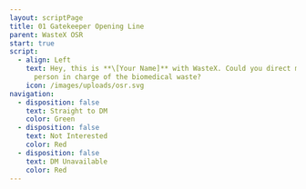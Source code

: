 ```yaml
---
layout: scriptPage
title: 01 Gatekeeper Opening Line
parent: WasteX OSR
start: true
script:
  - align: Left
    text: Hey, this is **\[Your Name]** with WasteX. Could you direct me to the
      person in charge of the biomedical waste?
    icon: /images/uploads/osr.svg
navigation:
  - disposition: false
    text: Straight to DM
    color: Green
  - disposition: false
    text: Not Interested
    color: Red
  - disposition: false
    text: DM Unavailable
    color: Red
---
```


